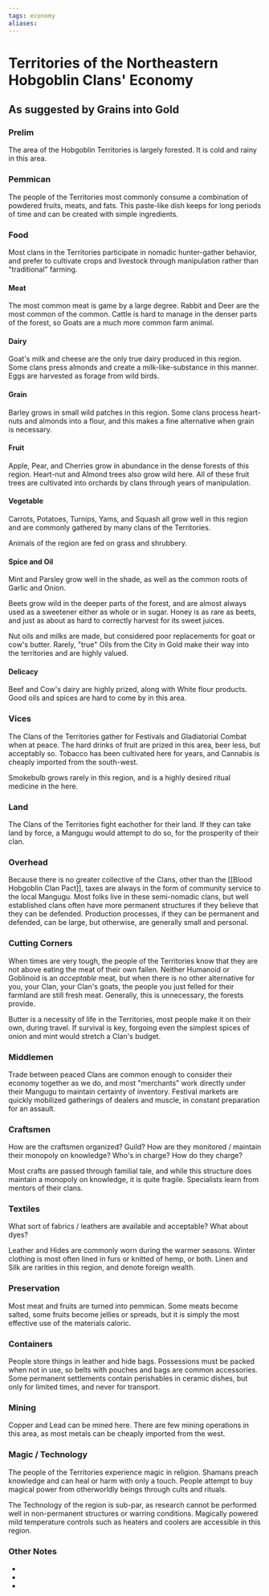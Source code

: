 ```yaml
---
tags: economy
aliases:
---
```


# Territories of the Northeastern Hobgoblin Clans' Economy
## As suggested by Grains into Gold
### Prelim
The area of the Hobgoblin Territories is largely forested. It is cold and rainy in this area. 

### Pemmican
The people of the Territories most commonly consume a combination of powdered fruits, meats, and fats. This paste-like dish keeps for long periods of time and can be created with simple ingredients.

### Food
Most clans in the Territories participate in nomadic hunter-gather behavior, and prefer to cultivate crops and livestock through manipulation rather than "traditional" farming.

#### Meat
The most common meat is game by a large degree. Rabbit and Deer are the most common of the common. Cattle is hard to manage in the denser parts of the forest, so Goats are a much more common farm animal.

#### Dairy
Goat's milk and cheese are the only true dairy produced in this region. Some clans press almonds and create a milk-like-substance in this manner. Eggs are harvested as forage from wild birds.

#### Grain
Barley grows in small wild patches in this region. Some clans process heart-nuts and almonds into a flour, and this makes a fine alternative when grain is necessary.

#### Fruit
Apple, Pear, and Cherries grow in abundance in the dense forests of this region. Heart-nut and Almond trees also grow wild here. All of these fruit trees are cultivated into orchards by clans through years of manipulation.

#### Vegetable
Carrots, Potatoes, Turnips, Yams, and Squash all grow well in this region and are commonly gathered by many clans of the Territories.

Animals of the region are fed on grass and shrubbery.

#### Spice and Oil
Mint and Parsley grow well in the shade, as well as the common roots of Garlic and Onion.

Beets grow wild in the deeper parts of the forest, and are almost always used as a sweetener either as whole or in sugar. Honey is as rare as beets, and just as about as hard to correctly harvest for its sweet juices.

Nut oils and milks are made, but considered poor replacements for goat or cow's butter. Rarely, "true" Oils from the City in Gold make their way into the territories and are highly valued.

#### Delicacy
Beef and Cow's dairy are highly prized, along with White flour products. Good oils and spices are hard to come by in this area.

### Vices
The Clans of the Territories gather for Festivals and Gladiatorial Combat when at peace. The hard drinks of fruit are prized in this area, beer less, but acceptably so. Tobacco has been cultivated here for years, and Cannabis is cheaply imported from the south-west.

Smokebulb grows rarely in this region, and is a highly desired ritual medicine in the here.

### Land
The Clans of the Territories fight eachother for their land. If they can take land by force, a Mangugu would attempt to do so, for the prosperity of their clan. 

### Overhead
Because there is no greater collective of the Clans, other than the [[Blood Hobgoblin Clan Pact]], taxes are always in the form of community service to the local Mangugu. Most folks live in these semi-nomadic clans, but well established clans often have more permanent structures if they believe that they can be defended. Production processes, if they can be permanent and defended, can be large, but otherwise, are generally small and personal.

### Cutting Corners
When times are very tough, the people of the Territories know that they are not above eating the meat of their own fallen. Neither Humanoid or Goblinoid is an *acceptable* meat, but when there is no other alternative for you, your Clan, your Clan's goats, the people you just felled for their farmland are still fresh meat. Generally, this is unnecessary, the forests provide.

Butter is a necessity of life in the Territories, most people make it on their own, during travel. If survival is key, forgoing even the simplest spices of onion and mint would stretch a Clan's budget.

### Middlemen
Trade between peaced Clans are common enough to consider their economy together as we do, and most "merchants" work directly under their Mangugu to maintain certainty of inventory. Festival markets are quickly mobilized gatherings of dealers and muscle, in constant preparation for an assault. 

### Craftsmen
How are the craftsmen organized? Guild? How are they monitored / maintain their monopoly on knowledge? Who's in charge? How do they charge?

Most crafts are passed through familial tale, and while this structure does maintain a monopoly on knowledge, it is quite fragile. Specialists learn from mentors of their clans.

### Textiles
What sort of fabrics / leathers are available and acceptable? What about dyes?

Leather and Hides are commonly worn during the warmer seasons. Winter clothing is most often lined in furs or knitted of hemp, or both. Linen and Silk are rarities in this region, and denote foreign wealth.

### Preservation
Most meat and fruits are turned into pemmican. Some meats become salted, some fruits become jellies or spreads, but it is simply the most effective use of the materials caloric.

### Containers
People store things in leather and hide bags. Possessions must be packed when not in use, so belts with pouches and bags are common accessories. Some permanent settlements contain perishables in ceramic dishes, but only for limited times, and never for transport.

### Mining
Copper and Lead can be mined here. There are few mining operations in this area, as most metals can be cheaply imported from the west.

### Magic / Technology
The people of the Territories experience magic in religion. Shamans preach knowledge and can heal or harm with only a touch. People attempt to buy magical power from otherworldly beings through cults and rituals.

The Technology of the region is sub-par, as research cannot be performed well in non-permanent structures or warring conditions. Magically powered mild temperature controls such as heaters and coolers are accessible in this region.

### Other Notes
- 
- 
- 

